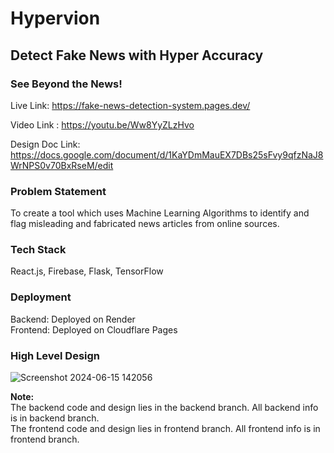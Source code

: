 # Hypervion
## Detect Fake News with Hyper Accuracy
### See Beyond the News!

Live Link: https://fake-news-detection-system.pages.dev/

Video Link : https://youtu.be/Ww8YyZLzHvo

Design Doc Link: https://docs.google.com/document/d/1KaYDmMauEX7DBs25sFvy9qfzNaJ8WrNPS0v70BxRseM/edit

### Problem Statement
To  create a tool which uses Machine Learning Algorithms to identify and flag misleading and fabricated news articles from online sources.

### Tech Stack
 
React.js, Firebase, Flask, TensorFlow

### Deployment
Backend: Deployed on Render \
Frontend: Deployed on Cloudflare Pages

### High Level Design
![Screenshot 2024-06-15 142056](https://github.com/asquare004/Fake-News-Detection-System/assets/126737709/24481fdb-29c2-4458-9ed1-c2beee1ba6fa)


**Note:**\
The backend code and design  lies in the backend branch. All backend info is in backend branch.\
The frontend code and design lies in frontend branch. All frontend info is in frontend branch.

